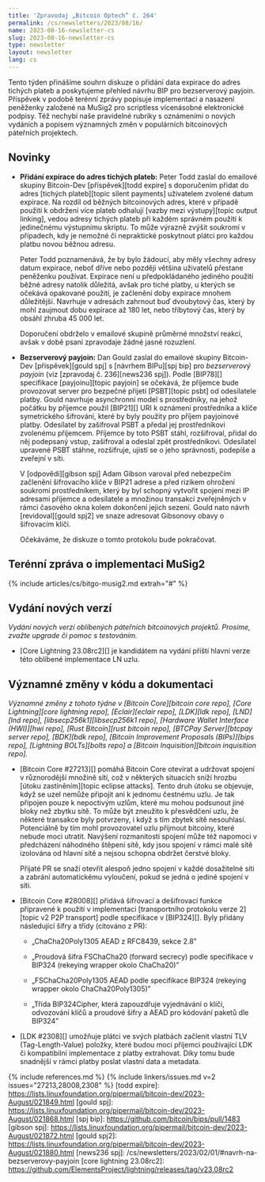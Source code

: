 ```yaml
---
title: 'Zpravodaj „Bitcoin Optech” č. 264'
permalink: /cs/newsletters/2023/08/16/
name: 2023-08-16-newsletter-cs
slug: 2023-08-16-newsletter-cs
type: newsletter
layout: newsletter
lang: cs
---
```

Tento týden přinášíme souhrn diskuze o přidání data expirace do adres tichých
plateb a poskytujeme přehled návrhu BIP pro bezserverový payjoin. Příspěvek v
podobě terénní zprávy popisuje implementaci a nasazení peněženky založené na
MuSig2 pro scriptless vícenásobné elektronické podpisy. Též nechybí naše
pravidelné rubriky s oznámeními o nových vydáních a popisem významných změn
v populárních bitcoinových páteřních projektech.

## Novinky

- **Přidání expirace do adres tichých plateb:** Peter Todd
  zaslal do emailové skupiny Bitcoin-Dev [příspěvek][todd expire] s
  doporučením přidat do adres [tichých plateb][topic silent payments]
  uživatelem zvolené datum expirace. Na rozdíl od běžných bitcoinových
  adres, které v případě použití k obdržení více plateb odhalují [vazby mezi
  výstupy][topic output linking], vedou adresy tichých plateb při každém
  správném použití k jedinečnému výstupnímu skriptu. To může výrazně zvýšit
  soukromí v případech, kdy je nemožné či nepraktické poskytnout plátci pro
  každou platbu novou běžnou adresu.

  Peter Todd poznamenává, že by bylo žádoucí, aby měly všechny adresy datum
  expirace, neboť dříve nebo později většina uživatelů přestane peněženku
  používat. Expirace není u předpokládaného jediného použití běžné adresy natolik
  důležitá, avšak pro tiché platby, u kterých se očekává opakované použití,
  je začlenění doby expirace mnohem důležitější. Navrhuje v adresách zahrnout
  buď dvoubytový čas, který by mohl zaujmout dobu expirace až 180 let,
  nebo tříbytový čas, který by obsáhl zhruba 45 000 let.

  Doporučení obdrželo v emailové skupině průměrné množství reakcí, avšak
  v době psaní zpravodaje žádné jasné rozuzlení.

- **Bezserverový payjoin:** Dan Gould zaslal do emailové skupiny Bitcoin-Dev
  [příspěvek][gould spj] s [návrhem BIPu][spj bip] pro _bezserverový payjoin_
  (viz [zpravodaj č. 236][news236 spj]). Podle [BIP78][] specifikace [payjoinu][topic
  payjoin] se očekává, že příjemce bude provozovat server pro bezpečné přijetí
  [PSBT][topic psbt] od odesílatele platby. Gould navrhuje asynchronní model s
  prostředníky, na jehož počátku by příjemce použil [BIP21][] URI k oznámení
  prostředníka a klíče symetrického šifrování, které by byly použity pro
  příjem payjoinové platby. Odesílatel by zašifroval PSBT a předal
  jej prostředníkovi zvolenému příjemcem. Příjemce by toto PSBT stáhl,
  rozšifroval, přidal do něj podepsaný vstup, zašifroval a odeslal zpět
  prostředníkovi. Odesílatel upravené PSBT stáhne, rozšifruje, ujistí se o jeho
  správnosti, podepíše a zveřejní v síti.

  V [odpovědi][gibson spj] Adam Gibson varoval před nebezpečím začlenění šifrovacího
  klíče v BIP21 adrese a před rizikem ohrožení soukromí prostředníkem, který
  by byl schopný vytvořit spojení mezi IP adresami příjemce a odesílatele a
  množinou transakcí zveřejněných v rámci časového okna kolem dokončení jejich
  sezení. Gould nato návrh [revidoval][gould spj2] ve snaze adresovat Gibsonovy
  obavy o šifrovacím klíči.

  Očekáváme, že diskuze o tomto protokolu bude pokračovat.

## Terénní zpráva o implementaci MuSig2

{% include articles/cs/bitgo-musig2.md extrah="#" %}

## Vydání nových verzí

*Vydání nových verzí oblíbených páteřních bitcoinových projektů. Prosíme,
zvažte upgrade či pomoc s testováním.*

- [Core Lightning 23.08rc2][] je kandidátem na vydání příští hlavní verze této
  oblíbené implementace LN uzlu.

## Významné změny v kódu a dokumentaci

*Významné změny z tohoto týdne v [Bitcoin Core][bitcoin core repo], [Core
Lightning][core lightning repo], [Eclair][eclair repo], [LDK][ldk repo],
[LND][lnd repo], [libsecp256k1][libsecp256k1 repo], [Hardware Wallet
Interface (HWI)][hwi repo], [Rust Bitcoin][rust bitcoin repo], [BTCPay
Server][btcpay server repo], [BDK][bdk repo], [Bitcoin Improvement
Proposals (BIPs)][bips repo], [Lightning BOLTs][bolts repo] a
[Bitcoin Inquisition][bitcoin inquisition repo].*

- [Bitcoin Core #27213][] pomáhá Bitcoin Core otevírat a udržovat spojení
  v různorodější množině sítí, což v některých situacích sníží hrozbu
  [útoku zastíněním][topic eclipse attacks]. Tento druh útoku se objevuje,
  když se uzel nemůže připojit ani k jednomu čestnému uzlu. Je tak připojen
  pouze k nepoctivým uzlům, které mu mohou podsunout jiné bloky než zbytku
  sítě. To může být zneužito k přesvědčení uzlu, že některé transakce byly
  potvrzeny, i když s tím zbytek sítě nesouhlasí. Potenciálně by tím mohl
  provozovatel uzlu přijmout bitcoiny, které nebude moci utratit. Navýšení
  rozmanitosti spojení může též napomoci v předcházení náhodného štěpení sítě,
  kdy jsou spojení v rámci malé sítě izolována od hlavní sítě a nejsou schopna
  obdržet čerstvé bloky.

  Přijaté PR se snaží otevřít alespoň jedno spojení v každé dosažitelné síti
  a zabrání automatickému vyloučení, pokud se jedná o jediné spojení v síti.

- [Bitcoin Core #28008][] přidává šifrovací a dešifrovací funkce připravené k
  použití v implementaci [transportního protokolu verze 2][topic v2 P2P transport]
  podle specifikace v [BIP324][]. Byly přidány následující šifry a třídy
  (citováno z PR):

    - „ChaCha20Poly1305 AEAD z RFC8439, sekce 2.8”

    - „Proudová šifra FSChaCha20 (forward secrecy) podle specifikace v
      BIP324 (rekeying wrapper okolo ChaCha20)”

    - „FSChaCha20Poly1305 AEAD podle specifikace BIP324 (rekeying
      wrapper okolo ChaCha20Poly1305)”

    - „Třída BIP324Cipher, která zapouzdřuje vyjednávání o klíči, odvozování
      klíčů a proudové šifry a AEAD pro kódování paketů dle BIP324”

- [LDK #2308][] umožňuje plátci ve svých platbách začlenit vlastní TLV
  (Tag-Length-Value) položky, které budou moci příjemci používající LDK či kompatibilní
  implementace z platby extrahovat. Díky tomu bude snadnější v rámci platby
  poslat vlastní data a metadata.

{% include references.md %}
{% include linkers/issues.md v=2 issues="27213,28008,2308" %}
[todd expire]: https://lists.linuxfoundation.org/pipermail/bitcoin-dev/2023-August/021849.html
[gould spj]: https://lists.linuxfoundation.org/pipermail/bitcoin-dev/2023-August/021868.html
[spj bip]: https://github.com/bitcoin/bips/pull/1483
[gibson spj]: https://lists.linuxfoundation.org/pipermail/bitcoin-dev/2023-August/021872.html
[gould spj2]: https://lists.linuxfoundation.org/pipermail/bitcoin-dev/2023-August/021880.html
[news236 spj]: /cs/newsletters/2023/02/01/#navrh-na-bezserverovy-payjoin
[core lightning 23.08rc2]: https://github.com/ElementsProject/lightning/releases/tag/v23.08rc2
